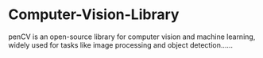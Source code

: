 # Computer-Vision-Library
penCV is an open-source library for computer vision and machine learning, widely used for tasks like image processing and object detection......